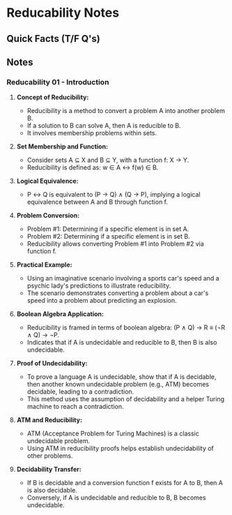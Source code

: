 # Reducability Notes

## **Quick Facts (T/F Q's)**

## **Notes**

### Reducability 01 - Introduction

1. **Concept of Reducibility:**
   - Reducibility is a method to convert a problem A into another problem B.
   - If a solution to B can solve A, then A is reducible to B.
   - It involves membership problems within sets.

2. **Set Membership and Function:**
   - Consider sets A ⊆ X and B ⊆ Y, with a function f: X → Y.
   - Reducibility is defined as: w ∈ A ↔ f(w) ∈ B.

3. **Logical Equivalence:**
   - P ↔ Q is equivalent to (P → Q) ∧ (Q → P), implying a logical equivalence between A and B through function f.

4. **Problem Conversion:**
   - Problem #1: Determining if a specific element is in set A.
   - Problem #2: Determining if a specific element is in set B.
   - Reducibility allows converting Problem #1 into Problem #2 via function f.

5. **Practical Example:**
   - Using an imaginative scenario involving a sports car's speed and a psychic lady's predictions to illustrate reducibility.
   - The scenario demonstrates converting a problem about a car's speed into a problem about predicting an explosion.

6. **Boolean Algebra Application:**
   - Reducibility is framed in terms of boolean algebra: (P ∧ Q) → R ≡ (¬R ∧ Q) → ¬P.
   - Indicates that if A is undecidable and reducible to B, then B is also undecidable.

7. **Proof of Undecidability:**
   - To prove a language A is undecidable, show that if A is decidable, then another known undecidable problem (e.g., ATM) becomes decidable, leading to a contradiction.
   - This method uses the assumption of decidability and a helper Turing machine to reach a contradiction.

8. **ATM and Reducibility:**
   - ATM (Acceptance Problem for Turing Machines) is a classic undecidable problem.
   - Using ATM in reducibility proofs helps establish undecidability of other problems.

9. **Decidability Transfer:**
   - If B is decidable and a conversion function f exists for A to B, then A is also decidable.
   - Conversely, if A is undecidable and reducible to B, B becomes undecidable.